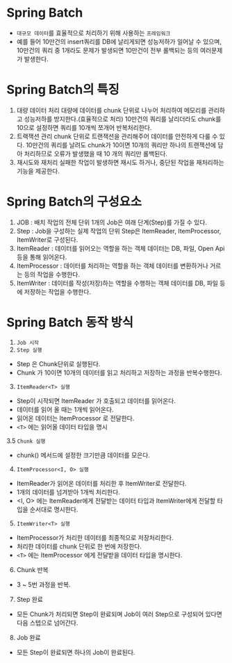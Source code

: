 # Spring Batch
- `대규모 데이터`를 효율적으로 처리하기 위해 사용하는 `프레임워크`
- 예를 들어 10만건의 insert쿼리를 DB에 날리게되면 성능저하가 일어날 수 있으며, 10만건의 쿼리 중
1개라도 문제가 발생되면 10만건이 전부 롤백되는 등의 여러문제가 발생한다.

# Spring Batch의 특징
1. 대량 데이터 처리
대량에 데이터를 chunk 단위로 나누어 처리하여 메모리를 관리하고 성능저하를 방지한다.(효율적으로 처리)
10만건의 쿼리를 날리더라도 chunk를 10으로 설정하면 쿼리를 10개씩 쪼개어 반복처리한다.
2. 트랙잭션 관리
chunk 단위로 트랜잭션을 관리해주어 데이터를 안전하게 다룰 수 있다.
10만건의 쿼리를 날려도 chunk가 10이면 10개의 쿼리만 하나의 트랜잭션에 담아 처리하므로 오류가 발생했을 때 10 개의 쿼리만 롤백된다.
3. 재시도와 재처리
실패한 작업이 발생하면 재시도 하거나, 중단된 작업을 재처리하는 기능을 제공한다.

# Spring Batch의 구성요소
1. JOB : 배치 작업의 전체 단위
         1개의 Job은 여래 단계(Step)를 가질 수 있다.
2. Step : Job을 구성하는 실제 작업의 단위
          Step은 ItemReader, ItemProcessor, ItemWriter로 구성된다.
3. ItemReader : 데이터를 읽어오는 역할을 하는 객체
                데이터는 DB, 파일, Open Api 등을 통해 읽어온다.
4. ItemProcessor : 데이터를 처리하는 역할을 하는 객체
            데이터를 변환하거나 거르는 등의 작업을 수행한다.
5. ItemWriter : 데이터를 작성(저장)하는 역할을 수행하는 객체
            데이터를 DB, 파일 등에 저장하는 작업을 수행한다.

# Spring Batch 동작 방식
1. `Job 시작`
2. `Step 실행`
- Step 은 Chunk단위로 실행된다.
- Chunk 가 10이면 10개의 데이터를 읽고 처리하고 저장하는 과정을 반복수행한다.
3. `ItemReader<T> 실행`
- Step이 시작되면 ItemReader 가 호출되고 데이터를 읽어온다.
- 데이터를 읽어 올 때는 1개씩 읽어온다.
- 읽어온 데이터는 ItemProcessor 로 전달한다.
- `<T>` 에는 읽어올 데이터 타입을 명시

3.5 `Chunk 실행`
- chunk() 메서드에 설정한 크기만큼 데이터를 모은다.

4. `ItemProcessor<I, O> 실행`
- ItemReader가 읽어온 데이터를 처리한 후 ItemWriter로 전달한다.
- 1개의 데이터를 넘겨받아 1개씩 처리한다.
- <I, O> 에는 ItemReader에게 전달받는 데이터 타입과 ItemWriter에게 전달할 타입을 순서대로 명시한다.

5. `ItemWriter<T> 실행`
- ItemProcessor가 처리한 데이터를 최종적으로 저장처리한다.
- 처리한 데이터를 chunk 단위로 한 번에 저장한다.
- `<T>` 에는 ItemProcessor 에게 전달받을 데이터 타입을 명시한다.

6. Chunk 반복
- 3 ~ 5번 과정을 반복.

7. Step 완료
- 모든 Chunk가 처리되면 Step이 완료되며 Job이 여러 Step으로 구성되어 있다면 다음 스텝으로 넘어간다.

8. Job 완료
- 모든 Step이 완료되면 하나의 Job이 완료된다.